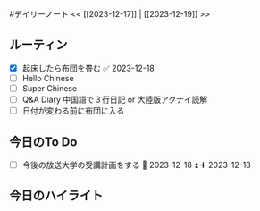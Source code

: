 #デイリーノート
<< [[2023-12-17]] | [[2023-12-19]] >>
## ルーティン
- [x] 起床したら布団を畳む ✅ 2023-12-18
- [ ] Hello Chinese
- [ ] Super Chinese
- [ ] Q&A Diary 中国語で３行日記 or 大陸版アクナイ読解
- [ ] 日付が変わる前に布団に入る
## 今日のTo Do
- [ ] 今後の放送大学の受講計画をする 📅 2023-12-18 ⏫ ➕ 2023-12-18 
## 今日のハイライト
